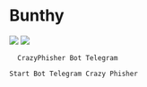 # Bunthy
<a href="https://www.facebook.com/thronbunthy" > <img src="https://img.shields.io/badge/Facebook-0000FF?style=for-the-badge&logo=facebook&logoColor=white" ></a>
<a href="http://t.me/Crazyphisher_bot)" > <img src="https://img.shields.io/badge/Telegram-ADD8E6?style=for-the-badge&logo=Telegram&logoColor=white" ></a>

```
  CrazyPhisher Bot Telegram 
```
```
Start Bot Telegram Crazy Phisher
```
